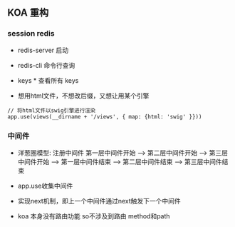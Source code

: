 ## KOA 重构

### session redis

 - redis-server 启动
 - redis-cli 命令行查询
 - keys * 查看所有 keys

 - 想用html文件，不想改后缀，又想让用某个引擎
```
// 将html文件以swig引擎进行渲染
app.use(views(__dirname + '/views', { map: {html: 'swig' }}))
```
### 中间件

- 洋葱圈模型: 注册中间件 第一层中间件开始 --> 第二层中间件开始 --> 第三层中间件开始 --> 第一层中间件结束 --> 第二层中间件结束 --> 第三层中间件结束
  
- app.use收集中间件
- 实现next机制，即上一个中间件通过next触发下一个中间件
- koa 本身没有路由功能 so不涉及到路由 method和path